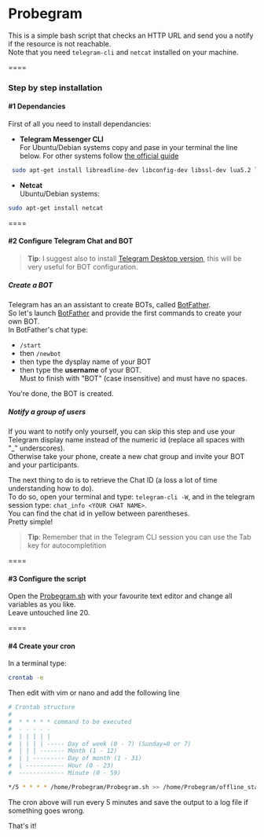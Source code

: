 # Probegram
This is a simple bash script that checks an HTTP URL and send you a notify if the resource is not reachable.<br />
Note that you need `telegram-cli` and `netcat` installed on your machine.

====

### Step by step installation

#### #1 Dependancies
First of all you need to install dependancies:
* **Telegram Messenger CLI**<br />For Ubuntu/Debian systems copy and pase in your terminal the line below. For other systems follow [the official guide](https://github.com/vysheng/tg#installation)
```bash
 sudo apt-get install libreadline-dev libconfig-dev libssl-dev lua5.2 liblua5.2-dev libevent-dev libjansson-dev libpython-dev make  
```
* **Netcat**<br />Ubuntu/Debian systems:
```bash
sudo apt-get install netcat
```
====

#### #2 Configure Telegram Chat and BOT

> **Tip**: I suggest also to install [Telegram Desktop version](https://desktop.telegram.org/), this will be very useful for BOT configuration.

##### Create a BOT
Telegram has an an assistant to create BOTs, called [BotFather](https://telegram.me/botfather).<br />
So let's launch [BotFather](https://telegram.me/botfather) and provide the first commands to create your own BOT.<br />
In BotFather's chat type:
* `/start`
* then `/newbot`
* then type the dysplay name of your BOT
* then type the **username** of your BOT.<br />Must to finish with "BOT" (case insensitive) and must have no spaces.

You're done, the BOT is created.

##### Notify a group of users
If you want to notify only yourself, you can skip this step and use your Telegram display name instead of the numeric id (replace all spaces with "_" underscores).<br />
Otherwise take your phone, create a new chat group and invite your BOT and your participants.

The next thing to do is to retrieve the Chat ID (a loss a lot of time understanding how to do).<br />
To do so, open your terminal and type: `telegram-cli -W`, and in the telegram session type: `chat_info <YOUR CHAT NAME>`.<br />
You can find the chat id in yellow between parentheses.<br />
Pretty simple!

> **Tip**: Remember that in the Telegram CLI session you can use the Tab key for autocompletition

====

#### #3 Configure the script
Open the [Probegram.sh](https://github.com/gubi/Probegram/blob/master/Probegram.sh) with your favourite text editor and change all variables as you like.<br />
Leave untouched line 20.

====

#### #4 Create your cron
In a terminal type:
```bash
crontab -e
```
Then edit with vim or nano and add the following line
```Bash
# Crontab structure
#
#  * * * * * command to be executed
#  - - - - -
#  | | | | |
#  | | | | ----- Day of week (0 - 7) (Sunday=0 or 7)
#  | | | ------- Month (1 - 12)
#  | | --------- Day of month (1 - 31)
#  | ----------- Hour (0 - 23)
#  ------------- Minute (0 - 59)

*/5 * * * * /home/Probegram/Probegram.sh >> /home/Probegram/offline_status.log 2>&1
```
The cron above will run every 5 minutes and save the output to a log file if something goes wrong.



That's it!
